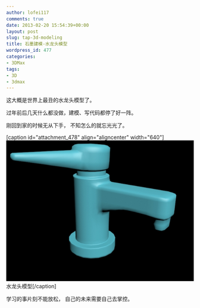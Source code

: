 ```yaml
---
author: lofei117
comments: true
date: 2013-02-20 15:54:39+00:00
layout: post
slug: tap-3d-modeling
title: 石墨建模-水龙头模型
wordpress_id: 477
categories:
- 3DMax
tags:
- 3D
- 3dmax
---
```


这大概是世界上最丑的水龙头模型了。

过年前后几天什么都没做，建模、写代码都停了好一阵。

刚回到家的时候无从下手， 不知怎么的就忘光光了。

[caption id="attachment_478" align="aligncenter" width="640"][![水龙头模型](/assets/images/2013/02/tap.jpg)](/assets/images/2013/02/tap.jpg) 水龙头模型[/caption]

学习的事片刻不能放松， 自己的未来需要自己去掌控。
